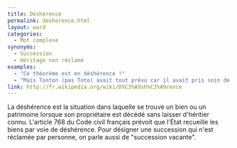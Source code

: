 ```yaml
---
title: Déshérence
permalink: desherence.html
layout: word
categories:
  - Mot complexe
synonyms:
  - Succession
  - Héritage non réclamé
examples:
  - "Ce théorème est en déshérence !"
  - "Mais Tonton (pas Toto) avait tout prévu car il avait pris soin de rédiger dans son testament un codicille suspensif stipulant in extenso que tout héritier surnuméraire, disons Toto 2nd, qui oserait prétendre à quelque part que ce soit devrait résoudre une énigme posée par Toto (disons Toto 1er) s'il veut acquérir sa part et éviter la déshérence. (cf les Histoires)"
link: http://fr.wikipedia.org/wiki/D%C3%A9sh%C3%A9rence
---
```


La déshérence est la situation dans laquelle se trouve un bien ou un patrimoine lorsque son propriétaire est décédé sans laisser d'héritier connu.
L'article 768 du Code civil français prévoit que l'État recueille les biens par voie de déshérence. Pour désigner une succession qui n'est réclamée par personne, on parle aussi de &quot;succession vacante&quot;.

